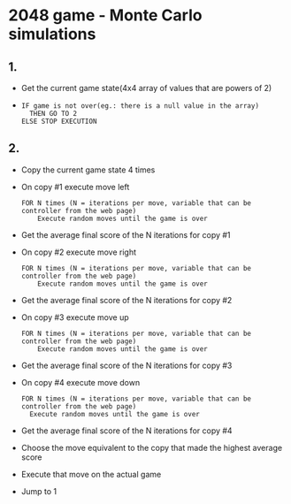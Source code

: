 # 2048 game - Monte Carlo simulations

## 1. 
- Get the current game state(4x4 array of values that are powers of 2)
- 
    ```
    IF game is not over(eg.: there is a null value in the array)
      THEN GO TO 2
    ELSE STOP EXECUTION
## 2. 
- Copy the current game state 4 times
- On copy #1 execute move left
  ```
  FOR N times (N = iterations per move, variable that can be controller from the web page)
      Execute random moves until the game is over
- Get the average final score of the N iterations for copy #1
- On copy #2 execute move right
  ```
  FOR N times (N = iterations per move, variable that can be controller from the web page)
      Execute random moves until the game is over
- Get the average final score of the N iterations for copy #2
- On copy #3 execute move up 
  ```
  FOR N times (N = iterations per move, variable that can be controller from the web page)
      Execute random moves until the game is over
- Get the average final score of the N iterations for copy #3
- On copy #4 execute move down
  ```
  FOR N times (N = iterations per move, variable that can be controller from the web page)
    Execute random moves until the game is over
- Get the average final score of the N iterations for copy #4

- Choose the move equivalent to the copy that made the highest average score
- Execute that move on the actual game
- Jump to 1
